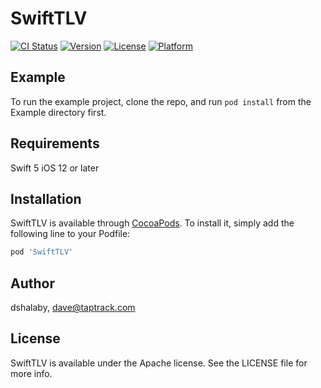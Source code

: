 # SwiftTLV

[![CI Status](https://img.shields.io/travis/dshalaby/SwiftTLV.svg?style=flat)](https://travis-ci.org/dshalaby/SwiftTLV)
[![Version](https://img.shields.io/cocoapods/v/SwiftTLV.svg?style=flat)](https://cocoapods.org/pods/SwiftTLV)
[![License](https://img.shields.io/cocoapods/l/SwiftTLV.svg?style=flat)](https://cocoapods.org/pods/SwiftTLV)
[![Platform](https://img.shields.io/cocoapods/p/SwiftTLV.svg?style=flat)](https://cocoapods.org/pods/SwiftTLV)

## Example

To run the example project, clone the repo, and run `pod install` from the Example directory first.

## Requirements

Swift 5
iOS 12 or later

## Installation

SwiftTLV is available through [CocoaPods](https://cocoapods.org). To install
it, simply add the following line to your Podfile:

```ruby
pod 'SwiftTLV'
```

## Author

dshalaby, dave@taptrack.com

## License

SwiftTLV is available under the Apache license. See the LICENSE file for more info.

